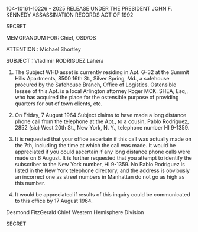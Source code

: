 104-10161-10226 - 2025 RELEASE UNDER THE PRESIDENT JOHN F. KENNEDY ASSASSINATION RECORDS ACT OF 1992

SECRET

MEMORANDUM FOR:	Chief, OSD/OS

ATTENTION	:	Michael Shortley

SUBJECT		:	Vladimir RODRIGUEZ Lahera
		
1.	The Subject WHD asset is currently residing in
Apt. G-32 at the Summit Hills Apartments, 8500 16th St.,
Silver Spring, Md., a safehouse procured by the Safehouse
Branch, Office of Logistics. Ostensible lessee of this
Apt. is a local Arlington attorney Roger MCK. SHEA, Esq,,
who has acquired the place for the ostensible purpose of
providing quarters for out of town clients, etc.

2.	On Friday, 7 August 1964 Subject claims to have
made a long distance phone call from the telephone at the
Apt., to a cousin, Pablo Rodriguez, 2852 (sic)
West 20th St., New York, N. Y., telephone number HI 9-1359.

3.	It is requested that your office ascertain if this
call was actually made on the 7th, including the time at
which the call was made. It would be appreciated if you
could ascertain if any long distance phone calls were made
on 6 August. It is further requested that you attempt to
identify the subscriber to the New York number, HI 9-1359.
No Pablo Rodriguez is listed in the New York telephone
directory, and the address is obviously an incorrect one
as street numbers in Manhattan do not go as high as this
number.

4.	It would be appreciated if results of this inquiry
could be communicated to this office by 17 August 1964.

Desmond FitzGerald
Chief
Western Hemisphere Division

SECRET
